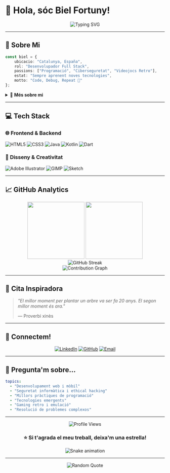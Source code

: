 # 🚀 Hola, sóc Biel Fortuny! 

<div align="center">
  <img src="https://readme-typing-svg.herokuapp.com?font=Fira+Code&pause=1000&color=2196F3&center=true&vCenter=true&width=435&lines=Desenvolupador+Full+Stack;Entusiasta+de+la+Seguretat;Always+Learning+%F0%9F%9A%80;Retro+Gaming+Fan+%F0%9F%8E%AE" alt="Typing SVG" />
</div>

---

## 🌟 Sobre Mi

```typescript
const biel = {
    ubicacio: "Catalunya, España",
    rol: "Desenvolupador Full Stack",
    passions: ["Programació", "Ciberseguretat", "Videojocs Retro"],
    estat: "Sempre aprenent noves tecnologies",
    motto: "Code, Debug, Repeat 🔁"
};
```

<details>
<summary>🎯 <b>Més sobre mi</b></summary>

- 👨‍💻 **Informàtic apassionat** per la tecnologia i la innovació
- 🔍 **Especialitzat en seguretat informàtica** i resolució de problemes complexos
- 📚 **Aprenent constant** de noves tecnologies i frameworks
- 🎮 **Gaming enthusiast** amb debilitat pels clàssics retro
- 🧩 **Problem solver** - m'encanta desxifrar codis i superar reptes

</details>

---

## 💻 Tech Stack

### 🌐 **Frontend & Backend**
![HTML5](https://img.shields.io/badge/HTML5-E34F26?style=for-the-badge&logo=html5&logoColor=white)
![CSS3](https://img.shields.io/badge/CSS3-1572B6?style=for-the-badge&logo=css3&logoColor=white)
![Java](https://img.shields.io/badge/Java-ED8B00?style=for-the-badge&logo=openjdk&logoColor=white)
![Kotlin](https://img.shields.io/badge/Kotlin-7F52FF?style=for-the-badge&logo=kotlin&logoColor=white)
![Dart](https://img.shields.io/badge/Dart-0175C2?style=for-the-badge&logo=dart&logoColor=white)

### 🎨 **Disseny & Creativitat**
![Adobe Illustrator](https://img.shields.io/badge/Adobe%20Illustrator-FF9A00?style=for-the-badge&logo=adobe%20illustrator&logoColor=white)
![GIMP](https://img.shields.io/badge/GIMP-657D8B?style=for-the-badge&logo=gimp&logoColor=white)
![Sketch](https://img.shields.io/badge/Sketch-FFB387?style=for-the-badge&logo=sketch&logoColor=black)

---

## 📈 GitHub Analytics

<div align="center">
  <img height="180em" src="https://github-readme-stats.vercel.app/api?username=BielFortuny&show_icons=true&theme=tokyonight&include_all_commits=true&count_private=true&hide_border=true"/>
  <img height="180em" src="https://github-readme-stats.vercel.app/api/top-langs/?username=BielFortuny&layout=compact&langs_count=8&theme=tokyonight&hide_border=true"/>
</div>

<div align="center">
  <img src="https://github-readme-streak-stats.herokuapp.com/?user=BielFortuny&theme=tokyonight&hide_border=true" alt="GitHub Streak"/>
</div>

<div align="center">
  <img src="https://github-readme-activity-graph.vercel.app/graph?username=BielFortuny&theme=tokyo-night&hide_border=true" alt="Contribution Graph"/>
</div>

---

## 💭 Cita Inspiradora

> *"El millor moment per plantar un arbre va ser fa 20 anys. El segon millor moment és ara."*
> 
> — Proverbi xinès

---

## 🤝 Connectem!

<div align="center">
  
  [![LinkedIn](https://img.shields.io/badge/LinkedIn-0077B5?style=for-the-badge&logo=linkedin&logoColor=white)](https://linkedin.com/in/bielfortuny)
  [![GitHub](https://img.shields.io/badge/GitHub-100000?style=for-the-badge&logo=github&logoColor=white)](https://github.com/BielFortuny)
  [![Email](https://img.shields.io/badge/Email-D14836?style=for-the-badge&logo=gmail&logoColor=white)](mailto:contacte@bielfortuny.dev)
  
</div>

---

## 💬 Pregunta'm sobre...

```yaml
topics:
  - "Desenvolupament web i mòbil"
  - "Seguretat informàtica i ethical hacking"
  - "Millors pràctiques de programació"
  - "Tecnologies emergents"
  - "Gaming retro i emulació"
  - "Resolució de problemes complexos"
```

---

<div align="center">
  
  ![Profile Views](https://komarev.com/ghpvc/?username=BielFortuny&color=blueviolet&style=for-the-badge)
  
  ### ⭐ Si t'agrada el meu treball, deixa'm una estrella!
  
  <img src="https://raw.githubusercontent.com/BielFortuny/BielFortuny/output/snake.svg" alt="Snake animation" />
  
</div>

---

<div align="center">
  <img src="https://quotes-github-readme.vercel.app/api?type=horizontal&theme=tokyonight" alt="Random Quote"/>
</div>
